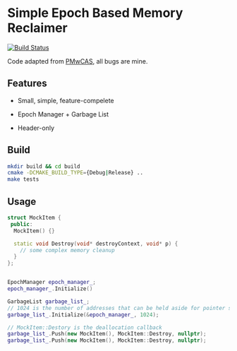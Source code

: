 # Simple Epoch Based Memory Reclaimer

[![Build Status](https://dev.azure.com/haoxiangpeng/epoch-reclaimer/_apis/build/status/XiangpengHao.epoch-reclaimer?branchName=master)](https://dev.azure.com/haoxiangpeng/epoch-reclaimer/_build/latest?definitionId=1&branchName=master)

Code adapted from [PMwCAS](https://github.com/microsoft/pmwcas), all bugs are mine.

## Features

- Small, simple, feature-compelete

- Epoch Manager + Garbage List

- Header-only

## Build

```bash
mkdir build && cd build
cmake -DCMAKE_BUILD_TYPE={Debug|Release} ..
make tests
```

## Usage

```c++
struct MockItem {
 public:
  MockItem() {}

  static void Destroy(void* destroyContext, void* p) {
    // some complex memory cleanup
  }
};


EpochManager epoch_manager_;
epoch_manager_.Initialize()

GarbageList garbage_list_;
// 1024 is the number of addresses that can be held aside for pointer stability.
garbage_list_.Initialize(&epoch_manager_, 1024);

// MockItem::Destory is the deallocation callback
garbage_list_.Push(new MockItem(), MockItem::Destroy, nullptr);
garbage_list_.Push(new MockItem(), MockItem::Destroy, nullptr);
```


